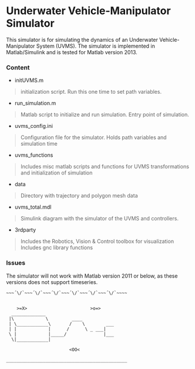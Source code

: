 Underwater Vehicle-Manipulator Simulator
======================================



This simulator is for simulating the dynamics of an Underwater Vehicle-Manipulator System (UVMS). 
The simulator is implemented in Matlab/Simulink and is tested for Matlab version 2013.

### Content



* initUVMS.m
>initialization script. Run this one time to set path variables.

* run_simulation.m
>Matlab script to initialize and run simulation. Entry point of simulation.

* uvms_config.ini
>Configuration file for the simulator. Holds path variables and simulation time

* uvms_functions
>Includes misc matlab scripts and functions for UVMS transformations and initialization of simulation

* data
>Directory with trajectory and polygon mesh data

* uvms_total.mdl
> Simulink diagram with the simulator of the UVMS and controllers.

* 3rdparty
>Includes the Robotics, Vision & Control toolbox for visualization 
>Includes gnc library functions



### Issues
The simulator will not work with Matlab version 2011 or below, as these versions does not support timeseries.


~~~´\/`~~~´\/`~~~´\/`~~~´\/`~~~´\/`~~~´\/`~~~~
~~~´\/`~~~´\/`~~~´\/`~~~´\/`~~~´\/`~~~´\/`~~~~


   	>=X>						>o=>
  _____________
 |\            \         ____
 | \____________\       /    \	      ___
 | |            |      /      \ _ ___|
 \ |            |_____/              |___
  \|____________|				  

						<OO<

______________________________________________



